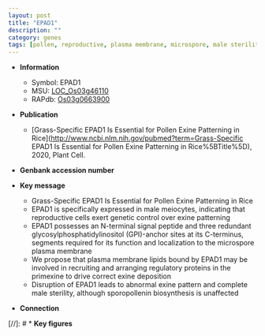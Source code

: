 ```yaml
---
layout: post
title: "EPAD1"
description: ""
category: genes
tags: [pollen, reproductive, plasma membrane, microspore, male sterility]
---
```


* **Information**  
    + Symbol: EPAD1  
    + MSU: [LOC_Os03g46110](http://rice.plantbiology.msu.edu/cgi-bin/ORF_infopage.cgi?orf=LOC_Os03g46110)  
    + RAPdb: [Os03g0663900](http://rapdb.dna.affrc.go.jp/viewer/gbrowse_details/irgsp1?name=Os03g0663900)  

* **Publication**  
    + [Grass-Specific EPAD1 Is Essential for Pollen Exine Patterning in Rice](http://www.ncbi.nlm.nih.gov/pubmed?term=Grass-Specific EPAD1 Is Essential for Pollen Exine Patterning in Rice%5BTitle%5D), 2020, Plant Cell.

* **Genbank accession number**  

* **Key message**  
    + Grass-Specific EPAD1 Is Essential for Pollen Exine Patterning in Rice
    + EPAD1 is specifically expressed in male meiocytes, indicating that reproductive cells exert genetic control over exine patterning
    + EPAD1 possesses an N-terminal signal peptide and three redundant glycosylphosphatidylinositol (GPI)-anchor sites at its C-terminus, segments required for its function and localization to the microspore plasma membrane
    + We propose that plasma membrane lipids bound by EPAD1 may be involved in recruiting and arranging regulatory proteins in the primexine to drive correct exine deposition
    + Disruption of EPAD1 leads to abnormal exine pattern and complete male sterility, although sporopollenin biosynthesis is unaffected

* **Connection**  

[//]: # * **Key figures**  


